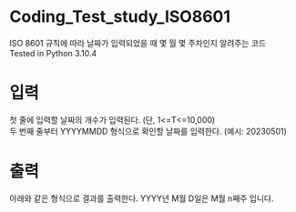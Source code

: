 # Coding_Test_study_ISO8601
ISO 8601 규칙에 따라 날짜가 입력되었을 때 몇 월 몇 주차인지 알려주는 코드 <br>
Tested in Python 3.10.4

# 입력
첫 줄에 입력할 날짜의 개수가 입력된다. (단, 1<=T<=10,000) <br>
두 번째 줄부터 YYYYMMDD 형식으로 확인할 날짜를 입력한다. (예시: 20230501) <br>

# 출력
아래와 같은 형식으로 결과를 출력한다.
YYYY년 M월 D일은
M월 n째주 입니다.
